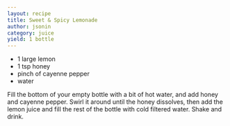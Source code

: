 ```yaml
---
layout: recipe
title: Sweet & Spicy Lemonade
author: jsonin
category: juice
yield: 1 bottle
---
```

* 1 large lemon
* 1 tsp honey
* pinch of cayenne pepper
* water

Fill the bottom of your empty bottle with a bit of hot water, and add honey and cayenne pepper. Swirl it around until the honey dissolves, then add the lemon juice and fill the rest of the bottle with cold filtered water. Shake and drink.